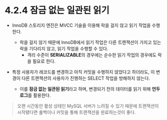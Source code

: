 # 4.2.4 잠금 없는 일관된 읽기
- InnoDB 스토리지 엔진은 MVCC 기술을 이용해 락을 걸지 않고 읽기 작업을 수행한다.
  - 락을 걸지 않기 때문에 InnoDB에서 읽기 작업은 다른 트랜잭션이 가지고 있는 락을 기다리지 않고, 읽기 작업을 수행할 수 있다. 
    - 격리 수준이 **SERIALIZABLE**의 경우에는 순수한 읽기 작업의 경우에도 락을 필요로 한다.

- 특정 사용자가 레코드를 변경하고 아직 커밋을 수행하지 않았다고 하더라도, 이 변경이 다른 트랜잭션의 사용자가 진행하는 SELECT 작업을 방해하지 않는다.
  - 이를 **잠금 없는 일관된 읽기**라고 하며, 변경되기 전의 데이터를 읽기 위해 **언두 로그**를 활용한다.

> 오랜 시간동안 활성 상태인 MySQL 서버가 느려질 수 있기 때문에 트랜잭션이 시작됐다면 롤백이나 커밋을 통해 트랜잭션을 완료하는것이 좋다.